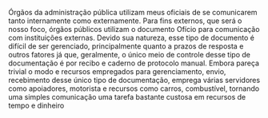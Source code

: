 Órgãos da administração pública utilizam meus oficiais de se comunicarem tanto internamente como externamente. Para fins externos, que será o nosso foco, órgãos públicos utilizam o documento Ofício para comunicação com instituições externas. 
Devido sua natureza, esse tipo de documento é difícil de ser gerenciado, principalmente quanto a prazos de resposta e outros fatores já que, geralmente, o único meio de controle desse tipo de documentação é por recibo e caderno de protocolo manual.
Embora pareça trivial o modo e recursos empregados para gerenciamento, envio, recebimento desse único tipo de documentação, emprega várias servidores como apoiadores, motorista e recursos como carros, combustível, tornando uma simples comunicação uma tarefa bastante custosa em recursos de tempo e dinheiro
